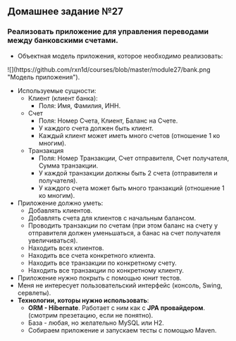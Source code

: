 ## Домашнее задание №27

### Реализовать приложение для управления переводами между банковскими счетами.
 * Объектная модель приложения, которое необходимо реализовать:
<p>![](https://github.com/rxn1d/courses/blob/master/module27/bank.png "Модель приложения").

 * Используемые сущности:
   + Клиент (клиент банка):
     - Поля: Имя, Фамилия, ИНН.
   + Счет
     - Поля: Номер Счета, Клиент, Баланс на Счете.
     - У каждого счета должен быть клиент.
     - Каждый клиент может иметь много счетов (отношение 1 ко многим).
   + Транзакция
     - Поля: Номер Транзакции, Счет отправителя, Счет получателя, Сумма транзакции.
     - У каждой транзакции должны быть 2 счета (отправителя и получателя).
     - У каждого счета может быть много транзакций (отношение 1 ко многим).
 * Приложение должно уметь:
   + Добавлять клиентов.
   + Добавлять счета для клиентов с начальным балансом.
   + Проводить транзакции по счетам (при этом баланс на счету у отправителя должен уменьшаться, а банас на счет получателя увеличиваться).
   + Находить всех клиентов.
   + Находить все счета конкретного клиента.
   + Находить все транзакции по конкретному счету.
   + Находить все транзакции по конкретному клиенту.
 * Приложение нужно покрыть с помощью юнит тестов.
 * Меня не интересует пользовательский интерфейс (консоль, Swing, сервлеты).
 * **Технологии, которы нужно использовать**:
   + **ORM - Hibernate**. Работает с ним как с **JPA провайдером**. (смотрим презетацию, если не понятно).
   + База - любая, но желательно MySQL или H2.
   + Собираем приложение и запускаем тесты с помощью Maven.
